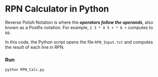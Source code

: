 # RPN Calculator in Python

Reverse Polish Notation is where the ***operators follow the operands***, also known as a Postfix notation. For example, ```2 3 * 4 5 + * 6 +``` computes to ```60```.

In this code, the Python script opens the file ```RPN_Input.txt``` and computes the result of each line in RPN.

### Run
```python RPN_Calc.py```
